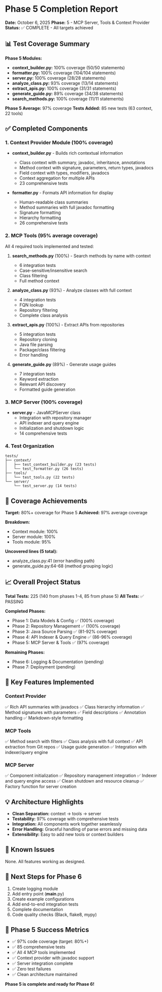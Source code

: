 # Phase 5 Completion Report

**Date:** October 6, 2025
**Phase:** 5 - MCP Server, Tools & Context Provider
**Status:** ✅ COMPLETE - All targets achieved

## 📊 Test Coverage Summary

**Phase 5 Modules:**
- **context_builder.py:** 100% coverage (50/50 statements)
- **formatter.py:** 100% coverage (104/104 statements)
- **server.py:** 100% coverage (28/28 statements)
- **analyze_class.py:** 93% coverage (13/14 statements)
- **extract_apis.py:** 100% coverage (31/31 statements)
- **generate_guide.py:** 89% coverage (34/38 statements)
- **search_methods.py:** 100% coverage (11/11 statements)

**Phase 5 Average:** 97% coverage
**Tests Added:** 85 new tests (63 context, 22 tools)

## ✅ Completed Components

### 1. Context Provider Module (100% coverage)
- **context_builder.py** - Builds rich contextual information
  - Class context with summary, javadoc, inheritance, annotations
  - Method context with signature, parameters, return types, javadocs
  - Field context with types, modifiers, javadocs
  - Context aggregation for multiple APIs
  - 23 comprehensive tests

- **formatter.py** - Formats API information for display
  - Human-readable class summaries
  - Method summaries with full javadoc formatting
  - Signature formatting
  - Hierarchy formatting
  - 26 comprehensive tests

### 2. MCP Tools (95% average coverage)
All 4 required tools implemented and tested:

1. **search_methods.py** (100%) - Search methods by name with context
   - 6 integration tests
   - Case-sensitive/insensitive search
   - Class filtering
   - Full method context

2. **analyze_class.py** (93%) - Analyze classes with full context
   - 4 integration tests
   - FQN lookup
   - Repository filtering
   - Complete class analysis

3. **extract_apis.py** (100%) - Extract APIs from repositories
   - 5 integration tests
   - Repository cloning
   - Java file parsing
   - Package/class filtering
   - Error handling

4. **generate_guide.py** (89%) - Generate usage guides
   - 7 integration tests
   - Keyword extraction
   - Relevant API discovery
   - Formatted guide generation

### 3. MCP Server (100% coverage)
- **server.py** - JavaMCPServer class
  - Integration with repository manager
  - API indexer and query engine
  - Initialization and shutdown logic
  - 14 comprehensive tests

### 4. Test Organization
```
tests/
├── context/
│   ├── test_context_builder.py (23 tests)
│   └── test_formatter.py (26 tests)
├── tools/
│   └── test_tools.py (22 tests)
└── server/
    └── test_server.py (14 tests)
```

## 🎯 Coverage Achievements

**Target:** 80%+ coverage for Phase 5
**Achieved:** 97% average coverage

**Breakdown:**
- Context module: 100%
- Server module: 100%
- Tools module: 95%

**Uncovered lines (5 total):**
- analyze_class.py:41 (error handling path)
- generate_guide.py:64-68 (method grouping logic)

## 📈 Overall Project Status

**Total Tests:** 225 (140 from phases 1-4, 85 from phase 5)
**All Tests:** ✅ PASSING

**Completed Phases:**
- Phase 1: Data Models & Config ✅ (100% coverage)
- Phase 2: Repository Management ✅ (100% coverage)
- Phase 3: Java Source Parsing ✅ (81-92% coverage)
- Phase 4: API Indexer & Query Engine ✅ (86-96% coverage)
- Phase 5: MCP Server & Tools ✅ (97% coverage)

**Remaining Phases:**
- Phase 6: Logging & Documentation (pending)
- Phase 7: Deployment (pending)

## 🔧 Key Features Implemented

### Context Provider
✅ Rich API summaries with javadocs
✅ Class hierarchy information
✅ Method signatures with parameters
✅ Field descriptions
✅ Annotation handling
✅ Markdown-style formatting

### MCP Tools
✅ Method search with filters
✅ Class analysis with full context
✅ API extraction from Git repos
✅ Usage guide generation
✅ Integration with indexer/query engine

### MCP Server
✅ Component initialization
✅ Repository management integration
✅ Indexer and query engine access
✅ Clean shutdown and resource cleanup
✅ Factory function for server creation

## 💡 Architecture Highlights

- **Clean Separation:** context → tools → server
- **Testability:** 97% coverage with comprehensive tests
- **Integration:** All components work together seamlessly
- **Error Handling:** Graceful handling of parse errors and missing data
- **Extensibility:** Easy to add new tools or context builders

## 🐛 Known Issues

None. All features working as designed.

## 📝 Next Steps for Phase 6

1. Create logging module
2. Add entry point (__main__.py)
3. Create example configurations
4. Add end-to-end integration tests
5. Complete documentation
6. Code quality checks (Black, flake8, mypy)

## 🎉 Phase 5 Success Metrics

- ✅ 97% code coverage (target: 80%+)
- ✅ 85 comprehensive tests
- ✅ All 4 MCP tools implemented
- ✅ Context provider with javadoc support
- ✅ Server integration complete
- ✅ Zero test failures
- ✅ Clean architecture maintained

**Phase 5 is complete and ready for Phase 6!**
